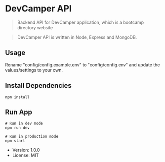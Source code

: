 # DevCamper API

> Backend API for DevCamper application, which is a bootcamp directory website

> DevCamper API is written in Node, Express and MongoDB.

## Usage

Rename "config/config.example.env" to "config/config.env" and update the values/settings to your own.

## Install Dependencies

```
npm install
```

## Run App

```
# Run in dev mode
npm run dev
```

```
# Run in production mode
npm start
```

- Version: 1.0.0
- License: MIT
